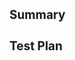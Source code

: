 <!--
Thank you for contributing! To help us out with reviewing, please consider the following:

- Does this pull request include a summary of the change? (See below.)
- Does this pull request include a descriptive title?
- Does this pull request include references to any relevant issues?
-->

## Summary

<!-- What's the purpose of the change? What does it do, and why? -->

## Test Plan

<!-- How was it tested? -->